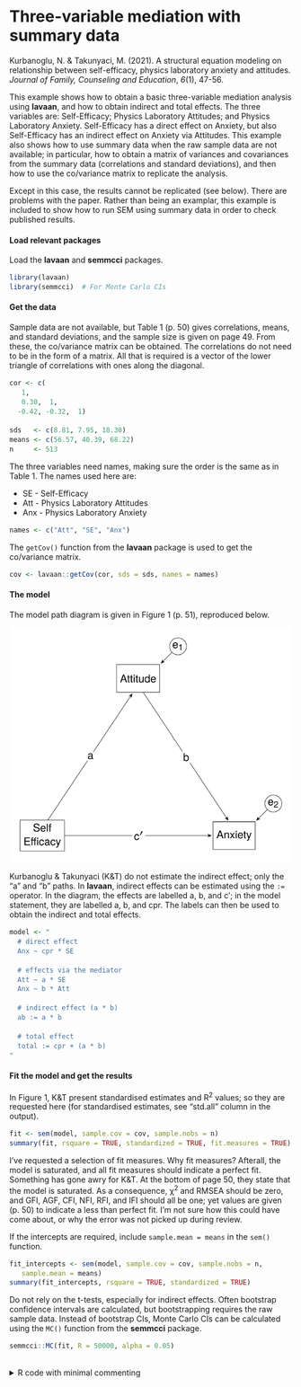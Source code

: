 # Three-variable mediation with summary data


Kurbanoglu, N. & Takunyaci, M. (2021). A structural equation modeling on
relationship between self-efficacy, physics laboratory anxiety and
attitudes. *Journal of Family, Counseling and Education*, *6*(1), 47-56.

This example shows how to obtain a basic three-variable mediation
analysis using **lavaan**, and how to obtain indirect and total effects.
The three variables are: Self-Efficacy; Physics Laboratory Attitudes;
and Physics Laboratory Anxiety. Self-Efficacy has a direct effect on
Anxiety, but also Self-Efficacy has an indirect effect on Anxiety via
Attitudes. This example also shows how to use summary data when the raw
sample data are not available; in particular, how to obtain a matrix of
variances and covariances from the summary data (correlations and
standard deviations), and then how to use the co/variance matrix to
replicate the analysis.

Except in this case, the results cannot be replicated (see below). There
are problems with the paper. Rather than being an examplar, this example
is included to show how to run SEM using summary data in order to check
published results.

#### Load relevant packages

Load the **lavaan** and **semmcci** packages.

``` r
library(lavaan)
library(semmcci)  # For Monte Carlo CIs
```

#### Get the data

Sample data are not available, but Table 1 (p. 50) gives correlations,
means, and standard deviations, and the sample size is given on page 49.
From these, the co/variance matrix can be obtained. The correlations do
not need to be in the form of a matrix. All that is required is a vector
of the lower triangle of correlations with ones along the diagonal.

``` r
cor <- c(
   1,
   0.30,  1,
  -0.42, -0.32,  1)

sds   <- c(8.81, 7.95, 18.30)
means <- c(56.57, 40.39, 68.22)
n     <- 513
```

The three variables need names, making sure the order is the same as in
Table 1. The names used here are:

- SE - Self-Efficacy
- Att - Physics Laboratory Attitudes
- Anx - Physics Laboratory Anxiety

``` r
names <- c("Att", "SE", "Anx")
```

The `getCov()` function from the **lavaan** package is used to get the
co/variance matrix.

``` r
cov <- lavaan::getCov(cor, sds = sds, names = names)
```

#### The model

The model path diagram is given in Figure 1 (p. 51), reproduced below.

<img src="images/Kurbanoglu_2021.svg" data-fig-align="center" />

Kurbanoglu & Takunyaci (K&T) do not estimate the indirect effect; only
the “a” and “b” paths. In **lavaan**, indirect effects can be estimated
using the `:=` operator. In the diagram, the effects are labelled a, b,
and c$'$; in the model statement, they are labelled a, b, and cpr. The
labels can then be used to obtain the indirect and total effects.

``` r
model <- "
  # direct effect
  Anx ~ cpr * SE

  # effects via the mediator
  Att ~ a * SE
  Anx ~ b * Att

  # indirect effect (a * b)
  ab := a * b

  # total effect
  total := cpr + (a * b)
"
```

#### Fit the model and get the results

In Figure 1, K&T present standardised estimates and R<sup>2</sup>
values; so they are requested here (for standardised estimates, see
“std.all” column in the output).

``` r
fit <- sem(model, sample.cov = cov, sample.nobs = n)
summary(fit, rsquare = TRUE, standardized = TRUE, fit.measures = TRUE)
```

I’ve requested a selection of fit measures. Why fit measures? Afterall,
the model is saturated, and all fit measures should indicate a perfect
fit. Something has gone awry for K&T. At the bottom of page 50, they
state that the model is saturated. As a consequence,
$\upchi$<sup>2</sup> and RMSEA should be zero, and GFI, AGF, CFI, NFI,
RFI, and IFI should all be one; yet values are given (p. 50) to indicate
a less than perfect fit. I’m not sure how this could have come about, or
why the error was not picked up during review.

If the intercepts are required, include `sample.mean = means` in the
`sem()` function.

``` r
fit_intercepts <- sem(model, sample.cov = cov, sample.nobs = n,
   sample.mean = means)
summary(fit_intercepts, rsquare = TRUE, standardized = TRUE)
```

Do not rely on the t-tests, especially for indirect effects. Often
bootstrap confidence intervals are calculated, but bootstrapping
requires the raw sample data. Instead of bootstrap CIs, Monte Carlo CIs
can be calculated using the `MC()` function from the **semmcci**
package.

``` r
semmcci::MC(fit, R = 50000, alpha = 0.05)
```

<br />

<details class="code-fold">
<summary>R code with minimal commenting</summary>

``` r
## Kurbanoglu, N. & Takunyaci, M. (2021). A structural equation modeling
## on relationship between self-efficacy, physics laboratory anxiety
## and attitudes. Journal of Family, Counseling and Education, 6(1), 47-56.

## Load packages
library(lavaan)
library(semmcci)  # For Monte Carlo CIs

## Get the data from Table 1
cor <- c(
   1,
   0.30,  1,
  -0.42, -0.32,  1)

sds   <- c(8.81, 7.95, 18.30)
means <- c(56.57, 40.39, 68.22)
n     <- 513

## Get the variable names
names <- c("Att", "SE", "Anx")

## Get the co/variance matrix
cov <- lavaan::getCov(cor, sds = sds, names = names)

## The model from Figure 1
model <- "
  # direct effect
  Anx ~ cpr * SE

  # effects via the mediator
  Att ~ a * SE
  Anx ~ b * Att

  # indirect effect (a * b)
  ab := a * b

  # total effect
  total := cpr + (a * b)
"

## Fit the model and get the summary
#  Compare with Figure 1
fit <- sem(model, sample.cov = cov, sample.nobs = n)
summary(fit, rsquare = TRUE, standardized = TRUE, fit.measures = TRUE)

## To get intercepts
fit_intercepts <- sem(model, sample.cov = cov, sample.nobs = n,
   sample.mean = means)
summary(fit_intercepts, rsquare = TRUE, standardized = TRUE)

## To get Monte Carlo CIs
semmcci::MC(fit, R = 50000, alpha = 0.05)
```

</details>
